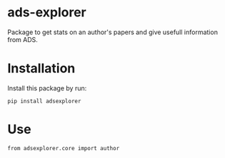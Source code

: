 # ads-explorer
Package to get stats on an author's papers and give usefull information from ADS.

# Installation
Install this package by run:
```
pip install adsexplorer
```

# Use
```
from adsexplorer.core import author
```
